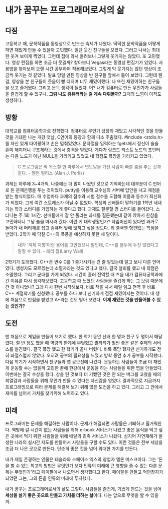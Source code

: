 # 내가 꿈꾸는 프로그래머로서의 삶

## 다짐

고등학교 때, 문학작품을 동영상으로 만드는 숙제가 나왔다. 딱딱한 문학작품을 어떻게 하면 재밌게 만들 수 있을까 고민했다. 일단 웃긴 친구들을 모았다. 그러고 나서는 최대한 웃겨 보이게 찍었다. 그런데 집에 와서 돌려보니 그렇게 웃기지는 않았다. 또 고민했다. 영상 편집을 하면 조금 더 웃길까? 찾아보니 Vegas라는 동영상 편집기가 있었다. 사용법을 찾아보며 오랜 시간 공부하며 적용해보았다. 그렇게 막 웃기지는 않던 영상이 조금씩 웃기는 것 같았다. 발표 당일 만든 영상을 반 친구들 앞에서 틀어 보았다. 그런데 웬걸, 영상을 본 친구들이 웃음이 빵 터지며 너무 재밌어했다. 나 또한 재밌어하는 친구들을 보고 즐거웠다. 그리고 문득 생각이 들었다. 어? 내가 컴퓨터로 만든 무언가가 사람들을 즐겁게 할 수 있구나. **그럼 나도 컴퓨터라는 걸 계속 다뤄볼까?** 그때의 느낌이 아직도 생생하다.

## 방황

대학교를 컴퓨터공학과로 진학했다. 컴퓨터로 무언가 당장의 재밌고 시각적인 것을 만들 것을 기대한 나는 개강 첫날, C언어의 등장과 함께 다소 주춤했다. #include <stdio.h>를 자신 있게 타이핑하고 손은 멈춰있었다. 문자열을 입력하는 fgets에서 정신이 슬슬 혼미 해지더니 구조체라는 것에서 충격을 받았다. 게다가 링크드 리스트 노드의 포인터는 다음 노드가 아닌 NULL을 가리키고 있었고 내 학점도 폭망을 가리키고 있었다. 

> C 프로그램은 막 왁스칠 한 마루에서 면도날을 가진 사람이 빠른 춤을 추는 것과 같다. - 앨런 펄리스 (Alan J. Perlis)

과제는 하루에 3~4개씩, 나중에는 더 많이 나왔던 것으로 기억하는데 대부분이 C 언어로 된 문제은행을 푸는 것이었다. putty를 이용해 교수님의 서버에 답안을 내고 채점을 받는 형식이었다. 매 수업마다 과제의 점수와 시험 점수를 도합해 이름과 등수가 최신화가 되었다. 그게 여간 스트레스가 아닐 수 없었다. 학생회 선배들이 말하기를 1학년 새내기는 학과 스터디를 가입하는 게 좋다고 했다. 과제도 질문할 겸 스터디를 들어갔다. 스터디는 주 1회 1시간. 선배들에게 잘 안 풀리는 과제를 질문했는데 같이 앉아서 한참을 고민하더니 그냥 술을 마시러 갔다. 이런 게 대학생활인가? 타임머신이 있다면 과거로 돌아가 내 머리채를 잡고 컴퓨터 앞에 앉히고 싶을 정도다. 뭐 결국엔 형편없는 학점을 받았다. 2학기 때 닥칠 C++의 폭풍을 예상하지 못한 채 말이다.

> 내가 ‘객체 지향’이란 용어를 고안했으니 말인데, C++를 염두에 두진 않았다고 말할 수 있다. - 래리 월(Larry Wall)

2학기가 도래했다. C++은 변수 C를 1 증가시키는 건 줄 알았는데 알고 보니 다른 언어였다. 생성자도 모르겠는데 소멸자라는 것도 있다고 했다. 결국 철회를 했고 내 학점은 소멸했다. 그리고 군대를 가게 되었다. 시간이 흘러 전역할 때 즈음 내가 컴퓨터공학과에 간 이유를 다시 생각해보았다. 고등학교 때 느꼈던 사람들을 즐겁게 하는 그 보람 때문에 간 것 아니었나? 그래 다시 한번 시작해보자. 바로 책을 사서 매일 읽고 전역 후 바로 C++ 계절학기를 신청했다. 공부를 하다 보니 신기하게 점점 재밌어지는 것이다. 내 생에 처음으로 만점을 받았고 A+라는 것도 받아 보았다. **이제 재밌는 것을 만들어볼 수 있는 것인가?**

## 도전

맨 처음으로 게임을 만들어 보기로 했다. 한 학기 동안 선배 한 명과 친구 두 명이서 매달렸다. 절 반 정도 했을 때 역량의 한계에 부딪혔고 퀄리티가 훨씬 좋은 같은 주제의 서비스를 발견했다. 결국 폭망 했고 한 학기가 끝나 버렸다. 비록 폭망 했지만 신기하게도 전혀 좌절스럽지 않았다. 오히려 공부의 필요성을 느꼈고 방학 동안 추가 공부를 시작했다. 다음 학기가 시작하면서 친구들과 앱 공모전에 나갔다. 운동하는 사람들이 조금 더 재밌게 운동할 수는 없을까 고민한 끝에 한강에서 운동을 하는 사람들을 위한 앱을 만들었다. 이번에는 결국 수상을 했다. 상을 탄 것보다 더 기뻤던 것은 안 되는 버그를 고쳤을 때의 희열감과 사람들을 위해 무언가 만들 수 있다는 자신감을 얻었다. 결과적으로 지금까지 프로그래밍으로 여러 문제를 해결해 보기 위해 많은 도전을 하고 있다. 그리고 그 안에서 재미를 넘어서 가치를 찾기위해 노력하고 있다.

## 미래

프로그래머는 문제를 해결하는 사람이다. 문제가 해결되면 사람들은 기뻐하고 즐거워한다. 책방에 갈 시간이 없는 사람들을 위해 e-book 서비스가 나왔고 좋은 음식을 먹고 싶은 곳에서 먹기 위한 사람들을 위해 배달의 민족 서비스가 나왔다. 심지어 자연재해가 발생한 나라의 실시간 지도를 만들어서 사람들을 구할 수도 있다. 이런 것들은 전부 세상을 조금 더 나은 곳으로 만든다. 단순히 좋은 것을 넘어 위대한 가치를 만든다.

내가 제일 존경하는 인물은 테슬라와 스페이스 엑스의 창업자 엘론 머스크이다. 그는 '돈을 벌 수 있는 최고의 방법은 무엇인가 보다 인류의 미래에 큰 영향을 줄 수 있는 다른 문제는 무엇인가'라고 페이팔에서 나오면서 생각했다고 한다. 페이팔을 만들고 억만장자가 되었던 그는, 그의 돈을 인류의 미래에 투자했다.

내가 꿈꾸는 프로그래머로서의 삶도 그렇다. 사람들을 즐겁게, 기쁘게 만드는 것을 넘어 **세상을 살기 좋은 곳으로 만들고 가치를 더하는 삶**이다. 나는 앞으로 무엇을 할 수 있을까.
